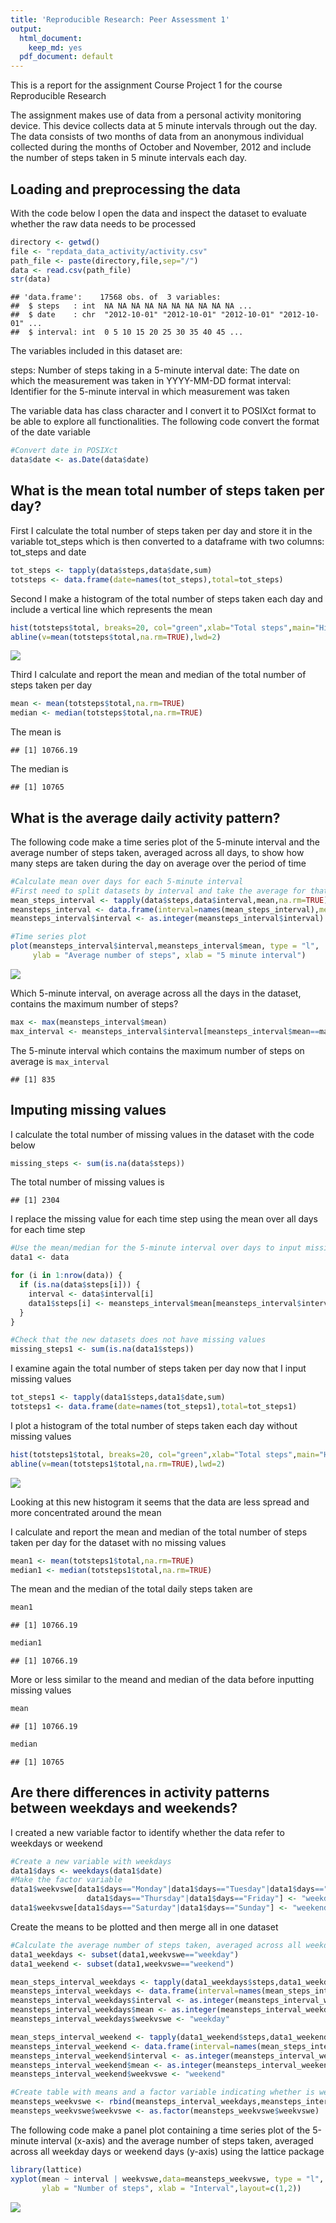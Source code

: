 ```yaml
---
title: 'Reproducible Research: Peer Assessment 1'
output:
  html_document: 
    keep_md: yes
  pdf_document: default
---
```


This is a report for the assignment Course Project 1 for the course Reproducible Research

The assignment makes use of data from a personal activity monitoring device. This device collects data at 5 minute intervals through out the day. The data consists of two months of data from an anonymous individual collected during the months of October and November, 2012 and include the number of steps taken in 5 minute intervals each day.

## Loading and preprocessing the data

With the code below I open the data and inspect the dataset to evaluate whether the raw data needs to be processed


```r
directory <- getwd()
file <- "repdata_data_activity/activity.csv"
path_file <- paste(directory,file,sep="/")
data <- read.csv(path_file)
str(data)
```

```
## 'data.frame':	17568 obs. of  3 variables:
##  $ steps   : int  NA NA NA NA NA NA NA NA NA NA ...
##  $ date    : chr  "2012-10-01" "2012-10-01" "2012-10-01" "2012-10-01" ...
##  $ interval: int  0 5 10 15 20 25 30 35 40 45 ...
```

The variables included in this dataset are:

steps: Number of steps taking in a 5-minute interval
date: The date on which the measurement was taken in YYYY-MM-DD format
interval: Identifier for the 5-minute interval in which measurement was taken

The variable data has class character and I convert it to POSIXct format to be able to explore all functionalities. 
The following code convert the format of the date variable


```r
#Convert date in POSIXct
data$date <- as.Date(data$date)
```
## What is the mean total number of steps taken per day?

First I calculate the total number of steps taken per day and store it in the variable tot_steps which is then converted to a dataframe with two columns: tot_steps and date


```r
tot_steps <- tapply(data$steps,data$date,sum)
totsteps <- data.frame(date=names(tot_steps),total=tot_steps)
```

Second I make a histogram of the total number of steps taken each day and include a vertical line which represents the mean


```r
hist(totsteps$total, breaks=20, col="green",xlab="Total steps",main="Histogram of total steps")
abline(v=mean(totsteps$total,na.rm=TRUE),lwd=2)
```

![](PA1_template_files/figure-html/unnamed-chunk-4-1.png)<!-- -->

Third I calculate and report the mean and median of the total number of steps taken per day


```r
mean <- mean(totsteps$total,na.rm=TRUE)
median <- median(totsteps$total,na.rm=TRUE)
```

The mean is

```
## [1] 10766.19
```

The median is


```
## [1] 10765
```

## What is the average daily activity pattern?

The following code make a time series plot of the 5-minute interval and the average number of steps taken, averaged across all days, to show how many steps are taken during the day on average over the period of time


```r
#Calculate mean over days for each 5-minute interval
#First need to split datasets by interval and take the average for that interval over all days
mean_steps_interval <- tapply(data$steps,data$interval,mean,na.rm=TRUE)
meansteps_interval <- data.frame(interval=names(mean_steps_interval),mean=mean_steps_interval)
meansteps_interval$interval <- as.integer(meansteps_interval$interval) 

#Time series plot
plot(meansteps_interval$interval,meansteps_interval$mean, type = "l",
     ylab = "Average number of steps", xlab = "5 minute interval")
```

![](PA1_template_files/figure-html/unnamed-chunk-8-1.png)<!-- -->

Which 5-minute interval, on average across all the days in the dataset, contains the maximum number of steps?


```r
max <- max(meansteps_interval$mean)
max_interval <- meansteps_interval$interval[meansteps_interval$mean==max]
```

The 5-minute interval which contains the maximum number of steps on average is `max_interval`


```
## [1] 835
```

## Imputing missing values
I calculate the total number of missing values in the dataset with the code below


```r
missing_steps <- sum(is.na(data$steps))
```

The total number of missing values is


```
## [1] 2304
```

I replace the missing value for each time step using the mean over all days for each time step 


```r
#Use the mean/median for the 5-minute interval over days to input missing values
data1 <- data

for (i in 1:nrow(data)) {
  if (is.na(data$steps[i])) {
    interval <- data$interval[i]
    data1$steps[i] <- meansteps_interval$mean[meansteps_interval$interval==interval]
  }
}

#Check that the new datasets does not have missing values
missing_steps1 <- sum(is.na(data1$steps))
```

I examine again the total number of steps taken per day now that I input missing values


```r
tot_steps1 <- tapply(data1$steps,data1$date,sum)
totsteps1 <- data.frame(date=names(tot_steps1),total=tot_steps1)
```

I plot a histogram of the total number of steps taken each day without missing values


```r
hist(totsteps1$total, breaks=20, col="green",xlab="Total steps",main="Histogram of total steps")
abline(v=mean(totsteps1$total,na.rm=TRUE),lwd=2)
```

![](PA1_template_files/figure-html/unnamed-chunk-15-1.png)<!-- -->

Looking at this new histogram it seems that the data are less spread and more concentrated around the mean

I calculate and report the mean and median of the total number of steps taken per day for the dataset with no missing values


```r
mean1 <- mean(totsteps1$total,na.rm=TRUE)
median1 <- median(totsteps1$total,na.rm=TRUE)
```

The mean and the median of the total daily steps taken are


```r
mean1
```

```
## [1] 10766.19
```

```r
median1
```

```
## [1] 10766.19
```

More or less similar to the meand and median of the data before inputting missing values


```r
mean
```

```
## [1] 10766.19
```

```r
median
```

```
## [1] 10765
```

## Are there differences in activity patterns between weekdays and weekends?

I created a new variable factor to identify whether the data refer to weekdays or weekend


```r
#Create a new variable with weekdays
data1$days <- weekdays(data1$date)
#Make the factor variable
data1$weekvswe[data1$days=="Monday"|data1$days=="Tuesday"|data1$days=="Wednesday"|
                 data1$days=="Thursday"|data1$days=="Friday"] <- "weekday"
data1$weekvswe[data1$days=="Saturday"|data1$days=="Sunday"] <- "weekend"
```

Create the means to be plotted and then merge all in one dataset


```r
#Calculate the average number of steps taken, averaged across all weekdays or weekend days
data1_weekdays <- subset(data1,weekvswe=="weekday")
data1_weekend <- subset(data1,weekvswe=="weekend")

mean_steps_interval_weekdays <- tapply(data1_weekdays$steps,data1_weekdays$interval,mean,na.rm=TRUE)
meansteps_interval_weekdays <- data.frame(interval=names(mean_steps_interval_weekdays),mean=mean_steps_interval_weekdays)
meansteps_interval_weekdays$interval <- as.integer(meansteps_interval_weekdays$interval) 
meansteps_interval_weekdays$mean <- as.integer(meansteps_interval_weekdays$mean) 
meansteps_interval_weekdays$weekvswe <- "weekday" 

mean_steps_interval_weekend <- tapply(data1_weekend$steps,data1_weekend$interval,mean,na.rm=TRUE)
meansteps_interval_weekend <- data.frame(interval=names(mean_steps_interval_weekend),mean=mean_steps_interval_weekend)
meansteps_interval_weekend$interval <- as.integer(meansteps_interval_weekend$interval) 
meansteps_interval_weekend$mean <- as.integer(meansteps_interval_weekend$mean)
meansteps_interval_weekend$weekvswe <- "weekend" 

#Create table with means and a factor variable indicating whether is weekend or weekdays
meansteps_weekvswe <- rbind(meansteps_interval_weekdays,meansteps_interval_weekend)
meansteps_weekvswe$weekvswe <- as.factor(meansteps_weekvswe$weekvswe)
```

The following code make a panel plot containing a time series plot of the 5-minute interval (x-axis) and the average number of steps taken, averaged across all weekday days or weekend days (y-axis) using the lattice package


```r
library(lattice)
xyplot(mean ~ interval | weekvswe,data=meansteps_weekvswe, type = "l",
       ylab = "Number of steps", xlab = "Interval",layout=c(1,2))
```

![](PA1_template_files/figure-html/unnamed-chunk-21-1.png)<!-- -->

